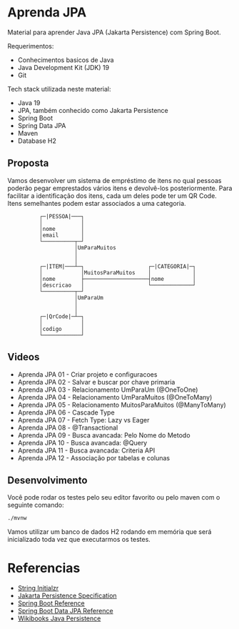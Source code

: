 Aprenda JPA
===========
Material para aprender Java JPA (Jakarta Persistence) com Spring Boot.

Requerimentos:
* Conhecimentos basicos de Java
* Java Development Kit (JDK) 19 
* Git

Tech stack utilizada neste material:
* Java 19
* JPA, também conhecido como Jakarta Persistence
* Spring Boot
* Spring Data JPA
* Maven
* Database H2

Proposta
--------
Vamos desenvolver um sistema de empréstimo de itens no qual pessoas poderão pegar emprestados vários itens e devolvê-los posteriormente.
Para facilitar a identificação dos itens, cada um deles pode ter um QR Code.
Itens semelhantes podem estar associados a uma categoria.

```text
          ┌─|PESSOA|───┐
          │            │
          │nome        │
          │email       │
          └──────────┬─┘
                     │UmParaMuitos
                     │
                     │
          ┌─|ITEM|───┴─┐                    ┌─|CATEGORIA|─┐   
          │            │MuitosParaMuitos    │             │
          │nome        ├────────────────────┤nome         │
          │descricao   │                    └─────────────┘
          └──────────┬─┘                    
                     │UmParaUm
                     │
                     │
          ┌─|QrCode|─┴─┐
          │            │
          │codigo      │
          └────────────┘
```

Videos
------
- Aprenda JPA 01 - Criar projeto e configuracoes
- Aprenda JPA 02 - Salvar e buscar por chave primaria
- Aprenda JPA 03 - Relacionamento UmParaUm (@OneToOne)
- Aprenda JPA 04 - Relacionamento UmParaMuitos (@OneToMany)
- Aprenda JPA 05 - Relacionamento MuitosParaMuitos (@ManyToMany)
- Aprenda JPA 06 - Cascade Type
- Aprenda JPA 07 - Fetch Type: Lazy vs Eager 
- Aprenda JPA 08 - @Transactional
- Aprenda JPA 09 - Busca avancada: Pelo Nome do Metodo
- Aprenda JPA 10 - Busca avancada: @Query
- Aprenda JPA 11 - Busca avancada: Criteria API
- Aprenda JPA 12 - Associação por tabelas e colunas

Desenvolvimento
---------------

Você pode rodar os testes pelo seu editor favorito ou pelo maven com o seguinte comando:
```bash
./mvnw
```

Vamos utilizar um banco de dados H2 rodando em memória que será inicializado toda vez que executarmos os testes.

Referencias
===========
* [String Initialzr](https://start.spring.io/)
* [Jakarta Persistence Specification](https://jakarta.ee/specifications/persistence/3.1/jakarta-persistence-spec-3.1.html)
* [Spring Boot Reference](https://docs.spring.io/spring-boot/docs/current/reference/htmlsingle/)
* [Spring Boot Data JPA Reference](https://docs.spring.io/spring-data/jpa/docs/current/reference/html/)
* [Wikibooks Java Persistence](https://en.wikibooks.org/wiki/Java_Persistence)